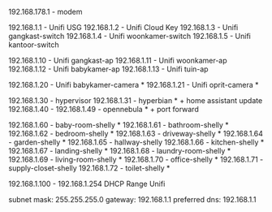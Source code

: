 192.168.178.1 - modem

192.168.1.1 - Unifi USG
192.168.1.2 - Unifi Cloud Key
192.168.1.3 - Unifi gangkast-switch
192.168.1.4 - Unifi woonkamer-switch
192.168.1.5 - Unifi kantoor-switch

192.168.1.10 - Unifi gangkast-ap
192.168.1.11 - Unifi woonkamer-ap
192.168.1.12 - Unifi babykamer-ap
192.168.1.13 - Unifi tuin-ap

192.168.1.20 - Unifi babykamer-camera *
192.168.1.21 - Unifi oprit-camera *

192.168.1.30 - hypervisor
192.168.1.31 - hyperbian * + home assistant update
192.168.1.40 - 192.168.1.49 - opennebula * + port forward

192.168.1.60 - baby-room-shelly *
192.168.1.61 - bathroom-shelly *
192.168.1.62 - bedroom-shelly *
192.168.1.63 - driveway-shelly *
192.168.1.64 - garden-shelly *
192.168.1.65 - hallway-shelly
192.168.1.66 - kitchen-shelly *
192.168.1.67 - landing-shelly *
192.168.1.68 - laundry-room-shelly *
192.168.1.69 - living-room-shelly *
192.168.1.70 - office-shelly *
192.168.1.71 - supply-closet-shelly
192.168.1.72 - toilet-shelly *

192.168.1.100 - 192.168.1.254 DHCP Range Unifi


subnet mask: 255.255.255.0
gateway: 192.168.1.1
preferred dns: 192.168.1.1